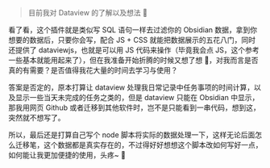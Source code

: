 > 目前我对 Dataview 的了解以及想法 💭

看了看，这个插件就是类似写 SQL 语句一样去过滤你的 Obsidian 数据，拿到你想要的数据后，只要你会写，配合 JS + CSS 就能把数据展示的五花八门，同时还提供了 dataviewjs，也就是可以用 JS 代码来操作（毕竟我会点 JS，这个参考一些基本就能用起来了），但在我准备开始折腾的时候又想了想 🤔，对我而言是否真的有需要？是否值得我花大量的时间去学习与使用？

答案是否定的，原本打算让 dataview 处理我日常记录中任务事项的时间计算，以及显示一些当天未完成的任务之类的，但是 dataview 只能在 Obsidian 中显示，那我用网页 Github 或者迁移到其他软件时，岂不是只能看到一串代码，想到这，突然就不想写了。

所以，最后还是打算自己写个 node 脚本将实际的数据处理一下，这样无论后面怎么迁移笔，这个数据都是真实存在的，不过得好好想想这个脚本改如何写好一点，如何能让我更加便捷的使用，头疼~ 🤯
